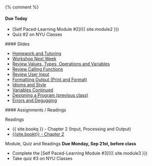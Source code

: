 {% comment %}
<article class="due" markdown="block">

<a name="class3"></a>

#### Due Today

* [Self Paced-Learning Module #2]({{ site.module2 }})
* Quiz #2 on NYU Classes

</article>

<article class="slides" markdown="block">
#### Slides

* [Homework and Tutoring](classes/03/homework.html)
* [Workshop Next Week](classes/03/workshop.html)
* [Review Values, Types, Operations and Variables](classes/03/review.html)
* [Review Calling Functions](classes/03/function-calls.html)
* [Review User Input](classes/03/input-review.html)
* [Formatting Output (Print and Format)](classes/03/formatting.html)
* [Idioms and Style](classes/03/idioms-style.html)
* [Variables Continued](classes/03/variables.html)
* [Designing a Program (previous class)](classes/02/design-input-output.html)
* [Errors and Degugging](classes/03/debugging.html)
<!--
* [Functions](classes/03/functions.html)
	* go through your code line-by-line
	* want to know what's going on? print it out?
	* use the debugger
	* use the interactive shell
	* use python tutor
-->
</article>

<article class="assignments" markdown="block">
#### Assignments / Readings		

Readings

* {{ site.bookq }} - Chapter 2 (Input, Processing and Output)
* [{{site.bookt}} - Chapter 2](http://openbookproject.net/thinkcs/python/english3e/variables_expressions_statements.html)

Module, Quiz and Readings __Due Monday, Sep 21st, before class__ 


* Complete the [Self Paced-Learning Module #3]({{ site.module3 }})
* Take quiz #3 on NYU Classes
</article>
<!--
### Slides
* [About Class #3](classes/03/about.html)

### Handouts
* [Types, Variables, Operators, Input and Comments](resources/handouts/class03/types-variables-operators-comments.pdf)
* [Types, Variables, Operators, Input and Comments Solutions](resources/handouts/class03/types-variables-operators-comments-solutions.pdf)
-->
{% endcomment %}

